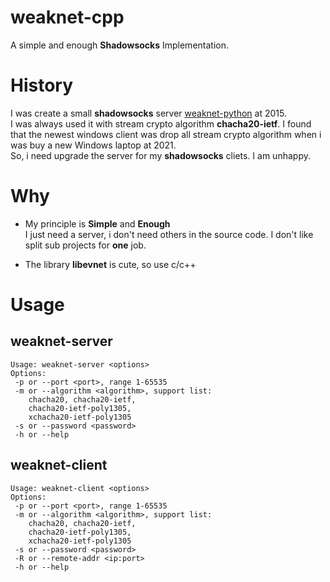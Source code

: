 weaknet-cpp
==============================
A simple and enough **Shadowsocks** Implementation.

# History

I was create a small **shadowsocks** server [weaknet-python](https://github.com/vietor/weaknet-python) at 2015.   
I was always used it with stream crypto algorithm **chacha20-ietf**. I found that the newest windows client was drop all stream crypto algorithm when i was buy a new Windows laptop at 2021.   
So, i need upgrade the server for my **shadowsocks** cliets. I am unhappy.

# Why

* My principle is **Simple** and **Enough**  
  I just need a server, i don't need others in the source code. I don't like split sub projects for **one** job.
  
* The library **libevnet** is cute, so use c/c++

# Usage

## weaknet-server

```
Usage: weaknet-server <options>
Options:
 -p or --port <port>, range 1-65535
 -m or --algorithm <algorithm>, support list:
    chacha20, chacha20-ietf,
    chacha20-ietf-poly1305,
    xchacha20-ietf-poly1305
 -s or --password <password>
 -h or --help
```

## weaknet-client

```
Usage: weaknet-client <options>
Options:
 -p or --port <port>, range 1-65535
 -m or --algorithm <algorithm>, support list:
    chacha20, chacha20-ietf,
    chacha20-ietf-poly1305,
    xchacha20-ietf-poly1305
 -s or --password <password>
 -R or --remote-addr <ip:port>
 -h or --help
```
